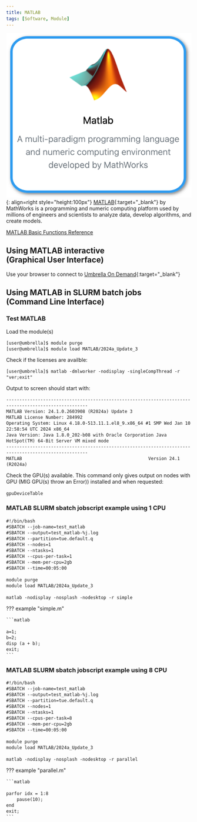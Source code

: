 ```yaml
---
title: MATLAB
tags: [Software, Module]
---
```

![MATLAB in Umbrella On Demand](matlab-ood.png){: align=right style="height:100px"}
[MATLAB](https://nl.mathworks.com/products/matlab.html){:target="_blank"} by MathWorks is a programming and numeric computing platform used by millions of engineers and scientists to analyze data, develop algorithms, and create models.

[MATLAB Basic Functions Reference](matlab-basic-functions-reference.pdf)

## Using MATLAB interactive<br>(Graphical User Interface)

Use your browser to connect to [Umbrella On Demand](https://hpc.tue.nl){:target="_blank"}

## Using MATLAB in SLURM batch jobs<br>(Command Line Interface)

### Test MATLAB

Load the module(s)

```shell 
[user@umbrella]$ module purge
[user@umbrella]$ module load MATLAB/2024a_Update_3
```

Check if the licenses are availble:

```shell
[user@umbrella]$ matlab -dmlworker -nodisplay -singleCompThread -r "ver;exit"
```

Output to screen should start with: 
```output
-----------------------------------------------------------------------------------------------------
MATLAB Version: 24.1.0.2603908 (R2024a) Update 3
MATLAB License Number: 284992
Operating System: Linux 4.18.0-513.11.1.el8_9.x86_64 #1 SMP Wed Jan 10 22:58:54 UTC 2024 x86_64
Java Version: Java 1.8.0_202-b08 with Oracle Corporation Java HotSpot(TM) 64-Bit Server VM mixed mode
-----------------------------------------------------------------------------------------------------
MATLAB                                                Version 24.1        (R2024a)
```

Check the GPU(s) available. This command only gives output on nodes with GPU (MIG GPU(s) throw an Error)) installed and when requested:

```gpuDeviceTable```

### MATLAB SLURM sbatch jobscript example using 1 CPU

```slurm
#!/bin/bash
#SBATCH --job-name=test_matlab
#SBATCH --output=test_matlab-%j.log
#SBATCH --partition=tue.default.q
#SBATCH --nodes=1
#SBATCH --ntasks=1
#SBATCH --cpus-per-task=1
#SBATCH --mem-per-cpu=2gb
#SBATCH --time=00:05:00

module purge
module load MATLAB/2024a_Update_3

matlab -nodisplay -nosplash -nodesktop -r simple
```

??? example "simple.m"
  
    ```matlab

    a=1;
    b=2;
    disp (a + b);
    exit;
    ```

### MATLAB SLURM sbatch jobscript example using 8 CPU 

```slurm
#!/bin/bash
#SBATCH --job-name=test_matlab
#SBATCH --output=test_matlab-%j.log
#SBATCH --partition=tue.default.q
#SBATCH --nodes=1
#SBATCH --ntasks=1
#SBATCH --cpus-per-task=8
#SBATCH --mem-per-cpu=2gb
#SBATCH --time=00:05:00

module purge
module load MATLAB/2024a_Update_3

matlab -nodisplay -nosplash -nodesktop -r parallel
```

??? example "parallel.m"
  
    ```matlab

    parfor idx = 1:8
        pause(10);
    end
    exit;
    ```

